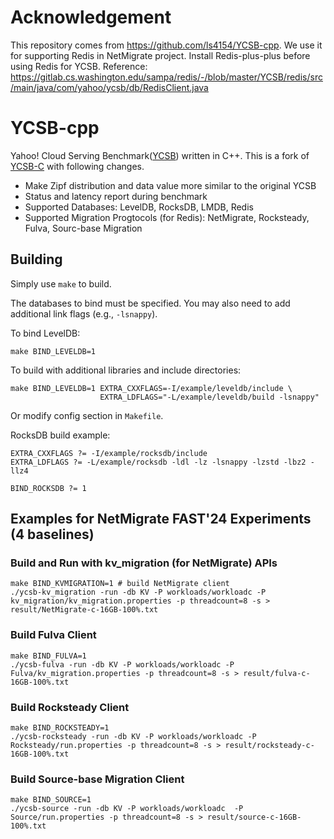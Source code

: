 # Acknowledgement

This repository comes from https://github.com/ls4154/YCSB-cpp. We use it for supporting Redis in NetMigrate project.
Install Redis-plus-plus before using Redis for YCSB.
Reference: https://gitlab.cs.washington.edu/sampa/redis/-/blob/master/YCSB/redis/src/main/java/com/yahoo/ycsb/db/RedisClient.java



# YCSB-cpp

Yahoo! Cloud Serving Benchmark([YCSB](https://github.com/brianfrankcooper/YCSB/wiki)) written in C++.
This is a fork of [YCSB-C](https://github.com/basicthinker/YCSB-C) with following changes.

 * Make Zipf distribution and data value more similar to the original YCSB
 * Status and latency report during benchmark
 * Supported Databases: LevelDB, RocksDB, LMDB, Redis
 * Supported Migration Progtocols (for Redis): NetMigrate, Rocksteady, Fulva, Sourc-base Migration

## Building

Simply use `make` to build.

The databases to bind must be specified. You may also need to add additional link flags (e.g., `-lsnappy`).

To bind LevelDB:
```
make BIND_LEVELDB=1
```

To build with additional libraries and include directories:
```
make BIND_LEVELDB=1 EXTRA_CXXFLAGS=-I/example/leveldb/include \
                    EXTRA_LDFLAGS="-L/example/leveldb/build -lsnappy"
```

Or modify config section in `Makefile`.

RocksDB build example:
```
EXTRA_CXXFLAGS ?= -I/example/rocksdb/include
EXTRA_LDFLAGS ?= -L/example/rocksdb -ldl -lz -lsnappy -lzstd -lbz2 -llz4

BIND_ROCKSDB ?= 1
```

## Examples for NetMigrate FAST'24 Experiments (4 baselines)

### Build and Run with kv_migration (for NetMigrate) APIs
```
make BIND_KVMIGRATION=1 # build NetMigrate client
./ycsb-kv_migration -run -db KV -P workloads/workloadc -P kv_migration/kv_migration.properties -p threadcount=8 -s > result/NetMigrate-c-16GB-100%.txt
```

### Build Fulva Client
```
make BIND_FULVA=1
./ycsb-fulva -run -db KV -P workloads/workloadc -P Fulva/kv_migration.properties -p threadcount=8 -s > result/fulva-c-16GB-100%.txt
```

### Build Rocksteady Client
```
make BIND_ROCKSTEADY=1
./ycsb-rocksteady -run -db KV -P workloads/workloadc -P Rocksteady/run.properties -p threadcount=8 -s > result/rocksteady-c-16GB-100%.txt
```

### Build Source-base Migration Client
```
make BIND_SOURCE=1
./ycsb-source -run -db KV -P workloads/workloadc  -P Source/run.properties -p threadcount=8 -s > result/source-c-16GB-100%.txt
```
